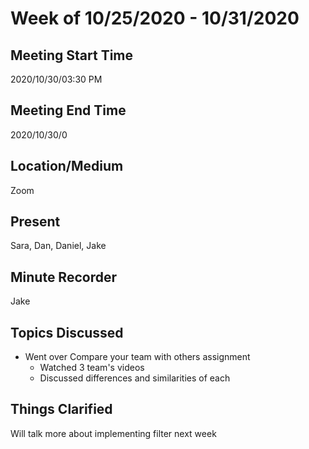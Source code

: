 # Week of 10/25/2020 - 10/31/2020

## Meeting Start Time

2020/10/30/03:30 PM

## Meeting End Time

2020/10/30/0

## Location/Medium

Zoom

## Present

Sara, Dan, Daniel, Jake

## Minute Recorder
Jake

## Topics Discussed

- Went over Compare your team with others assignment
  - Watched 3 team's videos
  - Discussed differences and similarities of each

## Things Clarified

Will talk more about implementing filter next week
